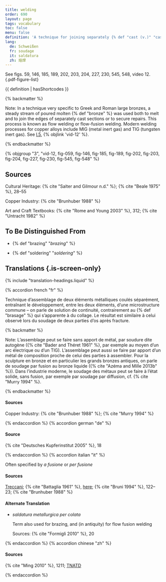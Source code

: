 ```yaml
---
title: welding
order: 690
layout: page
tags: vocabulary
toc: false
menu: false
definition: 'A technique for joining separately {% def "cast (v.)" "cast" %} parts using high temperatures resulting in partial melting of the parts. A filler metal is often applied.'
lang:
  de: Schweißen
  fr: soudage
  it: saldatura
  zh: 熔焊
---
```


See figs. 59, 146, 185, 189, 202, 203, 204, 227, 230, 545, 548, video 12.{.pdf-figure-list}

{{ definition | hasShortcodes }}

{% backmatter %}

Note: In a technique very specific to Greek and Roman large bronzes, a steady stream of poured molten {% def "bronze" %} was used both to melt and to join the edges of separately cast sections or to secure repairs. This process is known as flow welding or flow-fusion welding. Modern welding processes for copper alloys include MIG (metal inert gas) and TIG (tungsten inert gas). See [I.5](/vol-1/5/), {% objlink 'vid-12' %}.

{% endbackmatter %}

{% objgroup "3", "vid-12, fig-059, fig-146, fig-185, fig-189, fig-202, fig-203, fig-204, fig-227, fig-230, fig-545, fig-548" %}

## Sources

Cultural Heritage: {% cite "Salter and Gilmour n.d." %}; {% cite "Beale 1975" %}, 28–55

Copper Industry: {% cite "Brunhuber 1988" %}

Art and Craft Textbooks: {% cite "Rome and Young 2003" %}, 312; {% cite "Untracht 1982" %}

## To Be Distinguished From

- {% def "brazing" "*brazing*" %}

- {% def "soldering" "*soldering*" %}

## Translations {.is-screen-only}

<div class="accordion">
{% include "translation-headings.liquid" %}

{% accordion french "fr" %}

Technique d’assemblage de deux éléments métalliques coulés séparément, entraînant le développement, entre les deux éléments, d’une microstructure commune – on parle de solution de continuité, contrairement au {% def "brasage" %} qui s’apparente à du collage. Le résultat est similaire à celui observé lors du soudage de deux parties d’os après fracture.

{% backmatter %}

Note: L’assemblage peut se faire sans apport de métal, par soudure dite autogène ({% cite "Bader and Théret 1961" %}, par exemple au moyen d’un arc électrique ou d’un TIG). L’assemblage peut aussi se faire par apport d’un métal de composition proche de celui des parties à assembler. Pour la sculpture en bronze et en particulier les grands bronzes antiques, on parle de soudage par fusion au bronze liquide ({% cite "Azéma and Mille 2013b" %}). Dans l’industrie moderne, le soudage des métaux peut se faire à l’état solide, sans fusion, par exemple par soudage par diffusion, cf. {% cite "Murry 1994" %}.

{% endbackmatter %}

#### Sources

Copper Industry: {% cite "Brunhuber 1988" %}; {% cite "Murry 1994" %}

{% endaccordion %}
{% accordion german "de" %}

#### Source

{% cite "Deutsches Kupferinstitut 2005" %}, 18

{% endaccordion %}
{% accordion italian "it" %}

Often specified by *a fusione* or *per fusione*

#### Sources

[Treccani](https://www.treccani.it/vocabolario/saldatura/); {% cite "Battaglia 1961" %}, [here](http://www.gdli.it/pdf_viewer/Scripts/pdf.js/web/viewer.asp?file=/PDF/GDLI17/GDLI_17_ocr_395.pdf&parola=saldatura); {% cite "Bruni 1994" %}, 122–23; {% cite "Brunhuber 1988" %}

#### Alternate Translation

- *saldatura metallurgica per colata*

    Term also used for brazing, and (in antiquity) for flow fusion welding

    Sources: {% cite "Formigli 2010" %}, 20

{% endaccordion %}
{% accordion chinese "zh" %}

#### Sources

{% cite "Ming 2010" %}, 1211; [TNATD](https://terms.naer.edu.tw/detail/633942/?index=4)

{% endaccordion %}

</div>

